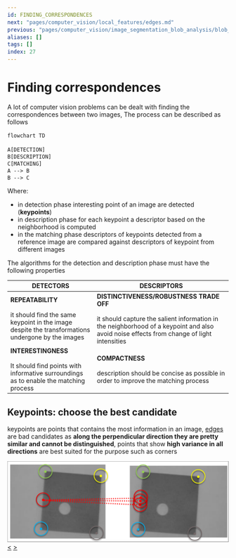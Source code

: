 ```yaml
---
id: FINDING_CORRESPONDENCES
next: "pages/computer_vision/local_features/edges.md"
previous: "pages/computer_vision/image_segmentation_blob_analysis/blob_analysis.md"
aliases: []
tags: []
index: 27
---
```


# Finding correspondences

A lot of computer vision problems can be dealt with finding the correspondences between two images, The process can be described as follows

```mermaid
flowchart TD

A[DETECTION]
B[DESCRIPTION]
C[MATCHING]
A --> B
B --> C
```

Where:

- in detection phase interesting point of an image are detected (**keypoints**)
- in description phase for each keypoint a descriptor based on the neighborhood is computed
- in the matching phase descriptors of keypoints detected from a reference image are compared against descriptors of keypoint from different images

The algorithms for the detection and description phase must have the following properties

| DETECTORS                                                                                                                  | DESCRIPTORS                                                                                                                                                                                    |
| -------------------------------------------------------------------------------------------------------------------------- | ---------------------------------------------------------------------------------------------------------------------------------------------------------------------------------------------- |
| **REPEATABILITY**<br><br>it should find the same keypoint in the image despite the transformations undergone by the images | **DISTINCTIVENESS/ROBUSTNESS TRADE OFF**<br><br>it should capture the salient information in the neighborhood of  a keypoint and also avoid noise effects from change of light intensities<br> |
| **INTERESTINGNESS**<br><br>It should find points with informative surroundings as to enable the matching process           | **COMPACTNESS**<br><br>description should be concise as possible in order to improve the matching process                                                                                      |
## Keypoints: choose the best candidate

keypoints are points that contains the most information in an image, [edges](pages/computer_vision/local_features/edges.md) are bad candidates as **along the perpendicular direction they are pretty similar and cannot be distinguished**, points that show **high variance in all directions** are best suited for the purpose such as corners

![](assets/computer_vision/Pasted_image_20240310151838.png)
[<](pages/computer_vision/image_segmentation_blob_analysis/blob_analysis.md) [>](pages/computer_vision/local_features/edges.md)
